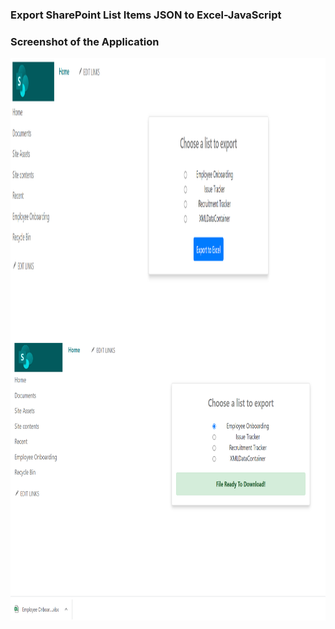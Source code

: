 ### Export SharePoint List Items JSON to Excel-JavaScript

### Screenshot of the Application

<img  align="center" src="https://raw.githubusercontent.com/Ramakrishnan-1/Export-SharePoint-List-Items-JSON-to-Excel-JavaScript/main/Screenshot%201.png" alt="banner" width="850" height="450"/>

<img  align="center" src="https://raw.githubusercontent.com/Ramakrishnan-1/Export-SharePoint-List-Items-JSON-to-Excel-JavaScript/main/Screenshot%202.png" alt="banner" width="850" height="450"/>

